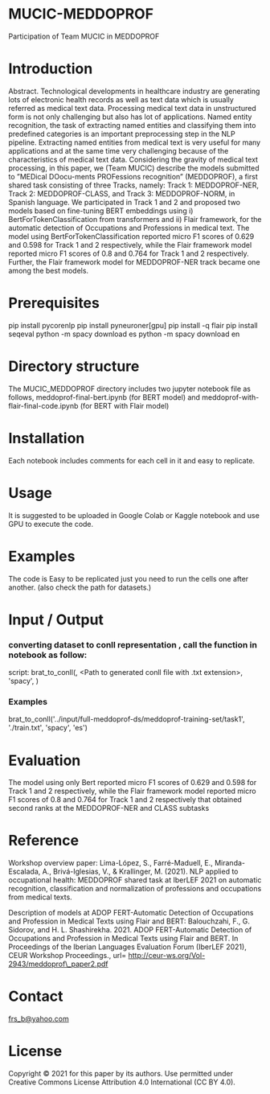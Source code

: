 # MUCIC-MEDDOPROF
Participation of Team MUCIC in MEDDOPROF
# Introduction
Abstract. Technological developments in healthcare industry are generating lots of electronic health records as well as text data which is usually referred as medical text data. Processing medical text data in unstructured form is not only challenging but also has lot of applications. Named entity recognition, the task of extracting named entities and classifying them into predefined categories is an important preprocessing step in the NLP pipeline. Extracting named entities from medical text is very useful for many applications and at the same time very challenging because of the characteristics of medical text data. Considering the gravity of medical text processing, in this paper, we (Team MUCIC) describe the models submitted to ”MEDical DOocu-ments PROFessions recognition” (MEDDOPROF), a first shared task consisting of three Tracks, namely: Track 1: MEDDOPROF-NER, Track 2: MEDDOPROF-CLASS, and Track 3: MEDDOPROF-NORM, in Spanish language. We participated in Track 1 and 2 and proposed two models based on fine-tuning BERT embeddings using i) BertForTokenClassification from transformers and ii) Flair framework, for the automatic detection of Occupations and Professions in medical text. The model using BertForTokenClassification reported micro F1 scores of 0.629 and 0.598 for Track 1 and 2 respectively, while the Flair framework model reported micro F1 scores of 0.8 and 0.764 for Track 1 and 2 respectively. Further, the Flair framework model for MEDDOPROF-NER track became one among the best models.

# Prerequisites
pip install pycorenlp
pip install pyneuroner[gpu]
pip install -q flair
pip install seqeval
python -m spacy download es
python -m spacy download en

# Directory structure
The MUCIC_MEDDOPROF directory includes two jupyter notebook file as follows, meddoprof-final-bert.ipynb (for BERT model) and meddoprof-with-flair-final-code.ipynb (for BERT with Flair model)

# Installation
Each notebook includes comments for each cell in it and easy to replicate.

# Usage
It is suggested to be uploaded in Google Colab or Kaggle notebook and use GPU to execute the code.

# Examples
The code is Easy to be replicated just you need to run the cells one after another. (also check the path for datasets.)

# Input / Output
### converting dataset to conll representation , call the function in notebook as follow:
script: brat_to_conll(<Path to directory of dataset files>, <Path to generated conll file with .txt extension>, 'spacy', <intended language>)
### Examples
brat_to_conll('../input/full-meddoprof-ds/meddoprof-training-set/task1', './train.txt', 'spacy', 'es')

# Evaluation
The model using only Bert reported micro F1 scores of 0.629 and 0.598 for Track 1 and 2 respectively, while the Flair framework model reported micro F1 scores of 0.8 and 0.764
for Track 1 and 2 respectively that obtained second ranks at the MEDDOPROF-NER and CLASS subtasks


# Reference
Workshop overview paper:
  Lima-López, S., Farré-Maduell, E., Miranda-Escalada, A., Brivá-Iglesias, V., & Krallinger, M. (2021). NLP applied to occupational health: MEDDOPROF shared task at IberLEF 2021 on automatic recognition, classification and normalization of professions and occupations from medical texts.
  
 Description of models at ADOP FERT-Automatic Detection of Occupations and Profession in Medical Texts using Flair and BERT:
   Balouchzahi, F., G. Sidorov, and H. L. Shashirekha. 2021. ADOP FERT-Automatic Detection of Occupations and Profession in Medical Texts using Flair and BERT. In Proceedings of the Iberian Languages Evaluation Forum (IberLEF 2021), CEUR Workshop Proceedings., url= http://ceur-ws.org/Vol-2943/meddoprof\_paper2.pdf


# Contact
frs_b@yahoo.com

# License
Copyright © 2021 for this paper by its authors. Use permitted under Creative Commons License Attribution 4.0 International (CC BY 4.0).
